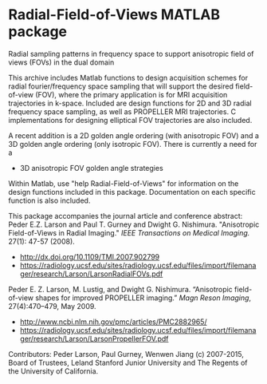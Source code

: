 # Radial-Field-of-Views MATLAB package
Radial sampling patterns in frequency space to support anisotropic field of views (FOVs) in the dual domain


This archive includes Matlab functions to design acquisition schemes
for radial fourier/frequency space sampling that will support the desired field-of-view (FOV), where the primary application is for MRI acquisition trajectories in k-space.
Included are design functions for 2D and 3D radial frequency space sampling, as well as 
PROPELLER MRI trajectories.  C implementations for designing
elliptical FOV trajectories are also included.

A recent addition is a 2D golden angle ordering (with anisotropic FOV) and a 3D golden angle ordering (only isotropic FOV).  There is currently a need for a
- 3D anisotropic FOV golden angle strategies


Within Matlab, use "help Radial-Field-of-Views" for information on the design
functions included in this package.  Documentation on each specific
function is also included.

This package accompanies the journal article and conference abstract:
Peder E.Z. Larson and Paul T. Gurney and Dwight G. Nishimura.
"Anisotropic Field-of-Views in Radial Imaging."
*IEEE Transactions on Medical Imaging.* 27(1): 47-57 (2008).
* http://dx.doi.org/10.1109/TMI.2007.902799
* https://radiology.ucsf.edu/sites/radiology.ucsf.edu/files/import/filemanager/research/Larson/LarsonRadialFOVs.pdf

Peder E. Z. Larson, M. Lustig, and Dwight G. Nishimura. “Anisotropic field-of-view shapes for improved PROPELLER imaging.” *Magn Reson Imaging*, 27(4):470–479, May
2009.
* http://www.ncbi.nlm.nih.gov/pmc/articles/PMC2882965/
* https://radiology.ucsf.edu/sites/radiology.ucsf.edu/files/import/filemanager/research/Larson/LarsonPropellerFOV.pdf

Contributors: Peder Larson, Paul Gurney, Wenwen Jiang
(c) 2007-2015, Board of Trustees, Leland Stanford Junior University and The Regents of the University of California. 


